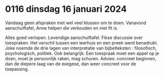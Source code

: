 # 0116 dinsdag 16 januari 2024
Vandaag geen afspraken met wel veel klussen om te doen. Vanavond aanschuiftafel, Anne helpen die verkouden en niet fit is. 

Alles goed verlopen. Levendige aanschuiftafel. Fikse discussie over toespraken. Het verschil tussen een leerhuis en een preek werd benadrukt. Joke noemde de drie lagen van interpretatie van bijbelteksten : filosofisch, psychologisch, politiek. Ook belangrijk: Een toespraak moet een appel op je doen, moet je persoonlijk raken, mag schuren. Advies:
concreet beginnen, dan de diepere laag van de exegese, dan weer concreet voor de toepassing.